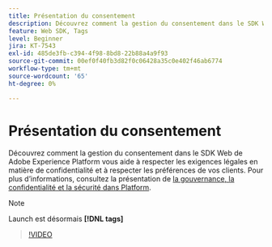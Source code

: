 ```yaml
---
title: Présentation du consentement
description: Découvrez comment la gestion du consentement dans le SDK Web de Adobe Experience Platform vous aide à respecter les exigences légales en matière de confidentialité et à respecter les préférences de vos clients.
feature: Web SDK, Tags
level: Beginner
jira: KT-7543
exl-id: 485de3fb-c394-4f98-8bd8-22b88a4a9f93
source-git-commit: 00ef0f40fb3d82f0c06428a35c0e402f46ab6774
workflow-type: tm+mt
source-wordcount: '65'
ht-degree: 0%

---
```


# Présentation du consentement

Découvrez comment la gestion du consentement dans le SDK Web de Adobe Experience Platform vous aide à respecter les exigences légales en matière de confidentialité et à respecter les préférences de vos clients. Pour plus d’informations, consultez la présentation de [la gouvernance, la confidentialité et la sécurité dans Platform](https://experienceleague.adobe.com/docs/experience-platform/landing/governance-privacy-security/overview.html?lang=en#consent).

>[!NOTE]
>
> Launch est désormais **[!DNL tags]**

>[!VIDEO](https://video.tv.adobe.com/v/332693/?learn=on)

